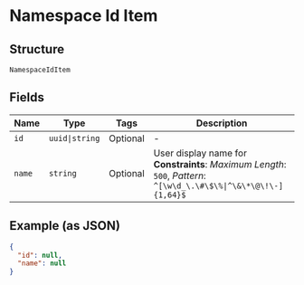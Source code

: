 
# Namespace Id Item

## Structure

`NamespaceIdItem`

## Fields

| Name | Type | Tags | Description |
|  --- | --- | --- | --- |
| `id` | `uuid\|string` | Optional | - |
| `name` | `string` | Optional | User display name for<br>**Constraints**: *Maximum Length*: `500`, *Pattern*: `^[\w\d_\.\#\$\%\|^\&\*\@\!\-]{1,64}$` |

## Example (as JSON)

```json
{
  "id": null,
  "name": null
}
```

